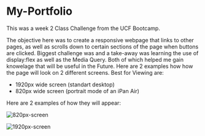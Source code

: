 # My-Portfolio
This was a week 2 Class Challenge from the UCF Bootcamp.

The objective here was to create a responsive webpage that links to other pages, as well as scrolls down to certain sections of the page when buttons are clicked.
Biggest challenge was and a take-away was learning the use of display:flex as well as the Media Query. Both of which helped me gain knowelage that will be useful in the Future.
Here are 2 examples how how the page will look on 2 different screens.
Best for Viewing are:
- 1920px wide screen (standart desktop)
- 820px wide screen (portrait mode of an iPan Air)

Here are 2 examples of how they will appear:

![820px-screen](https://user-images.githubusercontent.com/124936942/223275664-39d336d8-9ddd-46f6-bce7-a0470a1d402a.JPG)

![1920px-screen](https://user-images.githubusercontent.com/124936942/223275640-d8c52898-5b18-4d55-9c33-d3f77daa141d.JPG)
